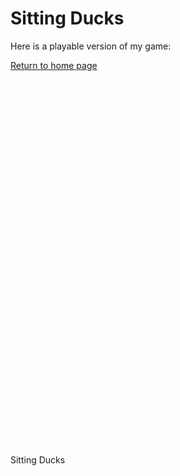 <head>
  <meta charset="utf-8">
  <meta http-equiv="Content-Type" content="text/html; charset=utf-8">
  <title>Unity WebGL Player | Sitting Ducks</title>
  <link rel="shortcut icon" href="assets/game/TemplateData/favicon.ico">
  <link rel="stylesheet" href="assets/game/TemplateData/style.css">
  <script src="assets/game/TemplateData/UnityProgress.js"></script>
  <script src="assets/game/Build/UnityLoader.js"></script>
  <script>
    var unityInstance = UnityLoader.instantiate("unityContainer", "assets/game/Build/Builds.json", {onProgress: UnityProgress});
  </script>
</head>

# Sitting Ducks

Here is a playable version of my game:  

[Return to home page](./)

<body>
  <div class="webgl-content">
    <div id="unityContainer" style="width: 960px; height: 600px"></div>
    <div class="footer">
      <div class="webgl-logo"></div>
      <div class="fullscreen" onclick="unityInstance.SetFullscreen(1)"></div>
      <div class="title">Sitting Ducks</div>
    </div>
  </div>
</body>
